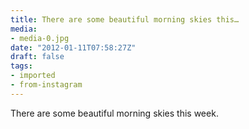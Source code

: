 ```yaml
---
title: There are some beautiful morning skies this…
media:
- media-0.jpg
date: "2012-01-11T07:58:27Z"
draft: false
tags:
- imported
- from-instagram
---
```

There are some beautiful morning skies this week.
